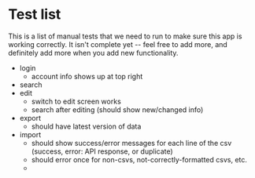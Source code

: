 # Test list

This is a list of manual tests that we need to run to make sure this app
is working correctly.  It isn't complete yet -- feel free to add more,
and definitely add more when you add new functionality.

- login
  - account info shows up at top right
- search
- edit
  - switch to edit screen works
  - search after editing (should show new/changed info)
- export
  - should have latest version of data
- import
  - should show success/error messages for each line of the csv
    (success, error: API response, or duplicate) 
  - should error once for non-csvs, not-correctly-formatted csvs, etc.
  - 
